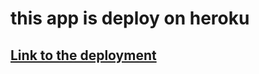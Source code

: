 # this app is deploy on heroku
<h2><a href="https://php-web-app-49aa94bc040d.herokuapp.com/index.php">Link to the deployment</a><h2>
